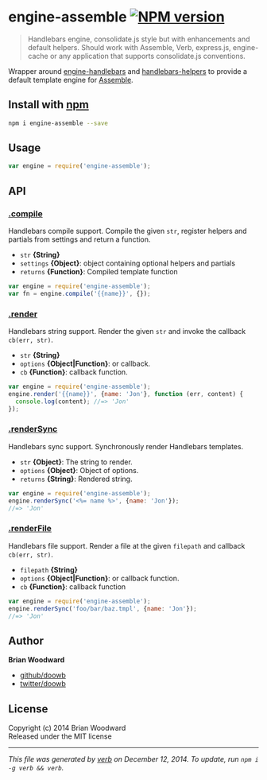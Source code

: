 # engine-assemble [![NPM version](https://badge.fury.io/js/engine-assemble.svg)](http://badge.fury.io/js/engine-assemble)

> Handlebars engine, consolidate.js style but with enhancements and default helpers. Should work with Assemble, Verb, express.js, engine-cache or any application that supports consolidate.js conventions.

Wrapper around [engine-handlebars] and [handlebars-helpers] to provide a default template engine for [Assemble].

## Install with [npm](npmjs.org)

```bash
npm i engine-assemble --save
```

## Usage

```js
var engine = require('engine-assemble');
```

## API
### [.compile](index.js#L51)

Handlebars compile support. Compile the given `str`, register helpers and partials from settings and return a function.

* `str` **{String}**    
* `settings` **{Object}**: object containing optional helpers and partials    
* `returns` **{Function}**: Compiled template function  

```js
var engine = require('engine-assemble');
var fn = engine.compile('{{name}}', {});
```

### [.render](index.js#L76)

Handlebars string support. Render the given `str` and invoke the callback `cb(err, str)`.

* `str` **{String}**    
* `options` **{Object|Function}**: or callback.    
* `cb` **{Function}**: callback function.    

```js
var engine = require('engine-assemble');
engine.render('{{name}}', {name: 'Jon'}, function (err, content) {
  console.log(content); //=> 'Jon'
});
```

### [.renderSync](index.js#L99)

Handlebars sync support. Synchronously render Handlebars templates.

* `str` **{Object}**: The string to render.    
* `options` **{Object}**: Object of options.    
* `returns` **{String}**: Rendered string.  

```js
var engine = require('engine-assemble');
engine.renderSync('<%= name %>', {name: 'Jon'});
//=> 'Jon'
```

### [.renderFile](index.js#L121)

Handlebars file support. Render a file at the given `filepath` and callback `cb(err, str)`.

* `filepath` **{String}**    
* `options` **{Object|Function}**: or callback function.    
* `cb` **{Function}**: callback function    

```js
var engine = require('engine-assemble');
engine.renderSync('foo/bar/baz.tmpl', {name: 'Jon'});
//=> 'Jon'
```


## Author

**Brian Woodward**
 
+ [github/doowb](https://github.com/doowb)
+ [twitter/doowb](http://twitter.com/doowb) 

## License
Copyright (c) 2014 Brian Woodward  
Released under the MIT license

***

_This file was generated by [verb](https://github.com/assemble/verb) on December 12, 2014. To update, run `npm i -g verb && verb`._

[delims]: https://github.com/jonschlinkert/delims "template delimiters"
[engine-handlebars]: https://github.com/jonschlinkert/engine-handlebars
[handlebars-helpers]: https://github.com/assemble/handlebars-helpers
[Assemble]: http://assemble.io